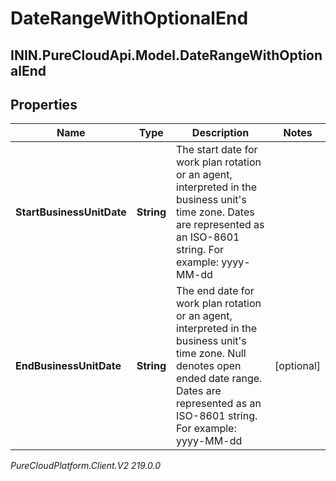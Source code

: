 # DateRangeWithOptionalEnd

## ININ.PureCloudApi.Model.DateRangeWithOptionalEnd

## Properties

|Name | Type | Description | Notes|
|------------ | ------------- | ------------- | -------------|
| **StartBusinessUnitDate** | **String** | The start date for work plan rotation or an agent, interpreted in the business unit&#39;s time zone. Dates are represented as an ISO-8601 string. For example: yyyy-MM-dd | |
| **EndBusinessUnitDate** | **String** | The end date for work plan rotation or an agent, interpreted in the business unit&#39;s time zone. Null denotes open ended date range. Dates are represented as an ISO-8601 string. For example: yyyy-MM-dd | [optional] |



_PureCloudPlatform.Client.V2 219.0.0_
